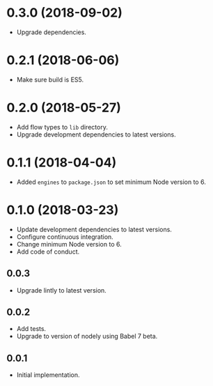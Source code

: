 # 0.3.0 (2018-09-02)

*   Upgrade dependencies.

# 0.2.1 (2018-06-06)

*   Make sure build is ES5.


# 0.2.0 (2018-05-27)

*  Add flow types to `lib` directory.
* Upgrade development dependencies to latest versions.


# 0.1.1 (2018-04-04)

*   Added `engines` to `package.json` to set minimum Node version to 6.


# 0.1.0 (2018-03-23)

*   Update development dependencies to latest versions.
*   Configure continuous integration.
*   Change minimum Node version to 6.
*   Add code of conduct.

## 0.0.3

*   Upgrade lintly to latest version.

## 0.0.2

*   Add tests.
*   Upgrade to version of nodely using Babel 7 beta.

## 0.0.1

*   Initial implementation.

